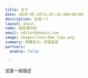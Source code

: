 ```yaml
---
title: 关于
date: 2020-09-24T11:07:10.000+06:00
description: 这是一个
layout: about
name: 星辰通讯社
email: editor@domain.com
image: images/InterImm_logo.png
summary: 俯瞰昆仑，仰望星辰
partners:
  enable: false

---
```

这是一段描述
